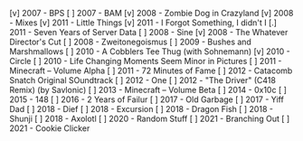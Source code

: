 [v] 2007 - BPS
[ ] 2007 - BAM
[v] 2008 - Zombie Dog in Crazyland
[v] 2008 - Mixes
[v] 2011 - Little Things
[v] 2011 - I Forgot Something, I didn't I
[.] 2011 - Seven Years of Server Data
[ ] 2008 - Sine
[v] 2008 - The Whatever Director's Cut
[ ] 2008 - Zweitonegoismus
[ ] 2009 - Bushes and Marshmallows
[ ] 2010 - A Cobblers Tee Thug (with Sohnemann)
[v] 2010 - Circle
[ ] 2010 - Life Changing Moments Seem Minor in Pictures
[ ] 2011 - Minecraft – Volume Alpha
[ ] 2011 - 72 Minutes of Fame
[ ] 2012 - Catacomb Snatch Original SOundtrack
[ ] 2012 - One
[ ] 2012 - "The Driver" (C418 Remix) (by Savlonic)
[ ] 2013 - Minecraft – Volume Beta
[ ] 2014 - 0x10c
[ ] 2015 - 148
[ ] 2016 - 2 Years of Failur
[ ] 2017 - Old Garbage
[ ] 2017 - Yiff Dad
[ ] 2018 - Dief
[ ] 2018 - Excursion
[ ] 2018 - Dragon Fish
[ ] 2018 - Shunji
[ ] 2018 - Axolotl
[ ] 2020 - Random Stuff
[ ] 2021 - Branching Out
[ ] 2021 - Cookie Clicker